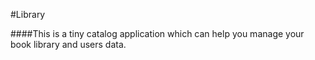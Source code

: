 #Library

####This is a tiny catalog application which can help you manage your book library and users data.
